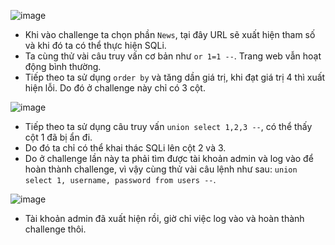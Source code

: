 ![image](https://user-images.githubusercontent.com/125866921/232437195-85c0aa7a-6a14-4f1e-9c61-82e4855054be.png)

  - Khi vào challenge ta chọn phần ``News``, tại đây URL sẽ xuất hiện tham số và khi đó ta có thể thực hiện SQLi.  
  - Ta cùng thử vài câu truy vấn cơ bản như ``or 1=1 --``. Trang web vẫn hoạt động bình thường.  
  - Tiếp theo ta sử dụng ``order by``  và tăng dần giá trị, khi đạt giá trị 4 thì xuất hiện lỗi. Do đó ở challenge này chỉ có 3 cột.  

![image](https://user-images.githubusercontent.com/125866921/232437996-6df10464-7d20-4fd3-b8d2-2f55e2a65f6c.png)

  - Tiếp theo ta sử dụng câu truy vấn ``union select 1,2,3 --``, có thể thấy cột 1 đã bị ẩn đi. 
  - Do đó ta chỉ có thể khai thác SQLi lên cột 2 và 3.  
  - Do ở challenge lần này ta phải tìm được tài khoản admin và log vào để hoàn thành challenge, vì vậy cùng thử vài câu lệnh như sau: ``union select 1, username, password from users --``.  

![image](https://user-images.githubusercontent.com/125866921/232438596-d5c28eb1-5865-402e-ab9f-7828add59c10.png)

  - Tài khoản admin đã xuất hiện rồi, giờ chỉ việc log vào và hoàn thành challenge thôi. 
